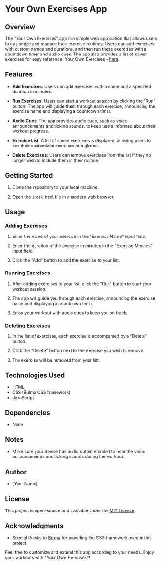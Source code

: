 # Your Own Exercises App

## Overview

The "Your Own Exercises" app is a simple web application that allows users to customize and manage their exercise routines. Users can add exercises with custom names and durations, and then run these exercises with a countdown timer and audio cues. The app also provides a list of saved exercises for easy reference.
Your Own Exercises - [here](https://your-own-exercise.netlify.app/).

## Features

- **Add Exercises**: Users can add exercises with a name and a specified duration in minutes.

- **Run Exercises**: Users can start a workout session by clicking the "Run" button. The app will guide them through each exercise, announcing the exercise name and displaying a countdown timer.

- **Audio Cues**: The app provides audio cues, such as voice announcements and ticking sounds, to keep users informed about their workout progress.

- **Exercise List**: A list of saved exercises is displayed, allowing users to see their customized exercises at a glance.

- **Delete Exercises**: Users can remove exercises from the list if they no longer wish to include them in their routine.

## Getting Started

1. Clone the repository to your local machine.

2. Open the `index.html` file in a modern web browser.

## Usage

### Adding Exercises

1. Enter the name of your exercise in the "Exercise Name" input field.

2. Enter the duration of the exercise in minutes in the "Exercise Minutes" input field.

3. Click the "Add" button to add the exercise to your list.

### Running Exercises

1. After adding exercises to your list, click the "Run" button to start your workout session.

2. The app will guide you through each exercise, announcing the exercise name and displaying a countdown timer.

3. Enjoy your workout with audio cues to keep you on track.

### Deleting Exercises

1. In the list of exercises, each exercise is accompanied by a "Delete" button.

2. Click the "Delete" button next to the exercise you wish to remove.

3. The exercise will be removed from your list.

## Technologies Used

- HTML
- CSS (Bulma CSS framework)
- JavaScript

## Dependencies

- None

## Notes

- Make sure your device has audio output enabled to hear the voice announcements and ticking sounds during the workout.

## Author

- [Your Name]

## License

This project is open-source and available under the [MIT License](LICENSE).

## Acknowledgments

- Special thanks to [Bulma](https://bulma.io/) for providing the CSS framework used in this project.

Feel free to customize and extend this app according to your needs. Enjoy your workouts with "Your Own Exercises"!
